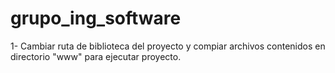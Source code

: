 # grupo_ing_software
1- Cambiar ruta de biblioteca del proyecto y compiar archivos contenidos en directorio "www" para ejecutar proyecto.
